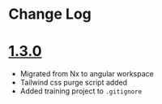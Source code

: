 # Change Log

# [1.3.0]()
* Migrated from Nx to angular workspace
* Tailwind css purge script added
* Added training project to `.gitignore`  